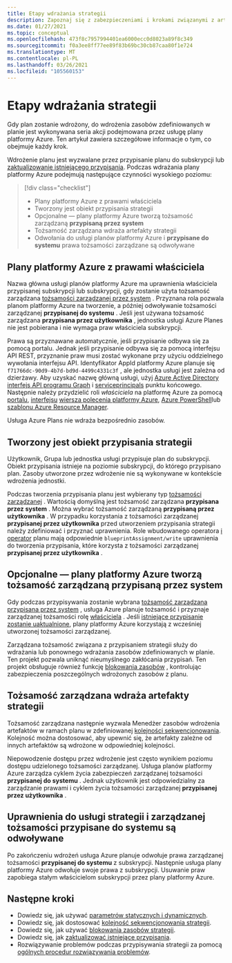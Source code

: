 ```yaml
---
title: Etapy wdrażania strategii
description: Zapoznaj się z zabezpieczeniami i krokami związanymi z artefaktem, które są wykonywane przez usługi platformy Azure podczas tworzenia przypisania planu.
ms.date: 01/27/2021
ms.topic: conceptual
ms.openlocfilehash: 473f8c7957994401ea6000ecc0d8023a89f8c349
ms.sourcegitcommit: f0a3ee8ff77ee89f83b69bc30cb87caa80f1e724
ms.translationtype: MT
ms.contentlocale: pl-PL
ms.lasthandoff: 03/26/2021
ms.locfileid: "105560153"
---
```

# <a name="stages-of-a-blueprint-deployment"></a>Etapy wdrażania strategii

Gdy plan zostanie wdrożony, do wdrożenia zasobów zdefiniowanych w planie jest wykonywana seria akcji podejmowana przez usługę plany platformy Azure. Ten artykuł zawiera szczegółowe informacje o tym, co obejmuje każdy krok.

Wdrożenie planu jest wyzwalane przez przypisanie planu do subskrypcji lub [zaktualizowanie istniejącego przypisania](../how-to/update-existing-assignments.md). Podczas wdrażania plany platformy Azure podejmują następujące czynności wysokiego poziomu:

> [!div class="checklist"]
> - Plany platformy Azure z prawami właściciela
> - Tworzony jest obiekt przypisania strategii
> - Opcjonalne — plany platformy Azure tworzą tożsamość zarządzaną **przypisaną przez system**
> - Tożsamość zarządzana wdraża artefakty strategii
> - Odwołania do usługi planów platformy Azure i **przypisane do systemu** prawa tożsamości zarządzane są odwoływane

## <a name="azure-blueprints-granted-owner-rights"></a>Plany platformy Azure z prawami właściciela

Nazwa główna usługi planów platformy Azure ma uprawnienia właściciela przypisanej subskrypcji lub subskrypcji, gdy zostanie użyta tożsamość zarządzana [tożsamości zarządzanej przez system](../../../active-directory/managed-identities-azure-resources/overview.md) . Przyznana rola pozwala planom platformy Azure na tworzenie, a później odwoływanie tożsamości zarządzanej **przypisanej do systemu** . Jeśli jest używana tożsamość zarządzana **przypisana przez użytkownika** , jednostka usługi Azure Planes nie jest pobierana i nie wymaga praw właściciela subskrypcji.

Prawa są przyznawane automatycznie, jeśli przypisanie odbywa się za pomocą portalu. Jednak jeśli przypisanie odbywa się za pomocą interfejsu API REST, przyznanie praw musi zostać wykonane przy użyciu oddzielnego wywołania interfejsu API. Identyfikator AppId platformy Azure planuje się `f71766dc-90d9-4b7d-bd9d-4499c4331c3f` , ale jednostka usługi jest zależna od dzierżawy. Aby uzyskać nazwę główną usługi, użyj [Azure Active Directory interfejs API programu Graph](/graph/migrate-azure-ad-graph-planning-checklist) i [serviceprincipals](/graph/api/resources/serviceprincipal) punktu końcowego. Następnie należy przydzielić roli _właściciela_ na platformę Azure za pomocą [portalu](../../../role-based-access-control/role-assignments-portal.md), [interfejsu](../../../role-based-access-control/role-assignments-rest.md) [wiersza polecenia platformy Azure](../../../role-based-access-control/role-assignments-cli.md), [Azure PowerShell](../../../role-based-access-control/role-assignments-powershell.md)lub [szablonu Azure Resource Manager](../../../role-based-access-control/role-assignments-template.md).

Usługa Azure Plans nie wdraża bezpośrednio zasobów.

## <a name="the-blueprint-assignment-object-is-created"></a>Tworzony jest obiekt przypisania strategii

Użytkownik, Grupa lub jednostka usługi przypisuje plan do subskrypcji. Obiekt przypisania istnieje na poziomie subskrypcji, do którego przypisano plan. Zasoby utworzone przez wdrożenie nie są wykonywane w kontekście wdrożenia jednostki.

Podczas tworzenia przypisania planu jest wybierany typ [tożsamości zarządzanej](../../../active-directory/managed-identities-azure-resources/overview.md) . Wartością domyślną jest tożsamość zarządzana **przypisana przez system** . Można wybrać tożsamość zarządzaną **przypisaną przez użytkownika** . W przypadku korzystania z tożsamości zarządzanej **przypisanej przez użytkownika** przed utworzeniem przypisania strategii należy zdefiniować i przyznać uprawnienia. Role wbudowanego operatora [i](../../../role-based-access-control/built-in-roles.md#owner) [operator](../../../role-based-access-control/built-in-roles.md#blueprint-operator) planu mają odpowiednie `blueprintAssignment/write` uprawnienia do tworzenia przypisania, które korzysta z tożsamości zarządzanej **przypisanej przez użytkownika** .

## <a name="optional---azure-blueprints-creates-system-assigned-managed-identity"></a>Opcjonalne — plany platformy Azure tworzą tożsamość zarządzaną przypisaną przez system

Gdy podczas przypisywania zostanie wybrana [tożsamość zarządzana przypisana przez system](../../../active-directory/managed-identities-azure-resources/overview.md) , usługa Azure planuje tożsamość i przyznaje zarządzanej tożsamości rolę [właściciela](../../../role-based-access-control/built-in-roles.md#owner) . Jeśli [istniejące przypisanie zostanie uaktualnione](../how-to/update-existing-assignments.md), plany platformy Azure korzystają z wcześniej utworzonej tożsamości zarządzanej.

Zarządzana tożsamość związana z przypisaniem strategii służy do wdrażania lub ponownego wdrażania zasobów zdefiniowanych w planie. Ten projekt pozwala uniknąć nieumyślnego zakłócania przypisań.
Ten projekt obsługuje również funkcję [blokowania zasobów](./resource-locking.md) , kontrolując zabezpieczenia poszczególnych wdrożonych zasobów z planu.

## <a name="the-managed-identity-deploys-blueprint-artifacts"></a>Tożsamość zarządzana wdraża artefakty strategii

Tożsamość zarządzana następnie wyzwala Menedżer zasobów wdrożenia artefaktów w ramach planu w zdefiniowanej [kolejności sekwencjonowania](./sequencing-order.md). Kolejność można dostosować, aby upewnić się, że artefakty zależne od innych artefaktów są wdrożone w odpowiedniej kolejności.

Niepowodzenie dostępu przez wdrożenie jest często wynikiem poziomu dostępu udzielonego tożsamości zarządzanej. Usługa planów platformy Azure zarządza cyklem życia zabezpieczeń zarządzanej tożsamości **przypisanej do systemu** . Jednak użytkownik jest odpowiedzialny za zarządzanie prawami i cyklem życia tożsamości zarządzanej **przypisanej przez użytkownika** .

## <a name="blueprint-service-and-system-assigned-managed-identity-rights-are-revoked"></a>Uprawnienia do usługi strategii i zarządzanej tożsamości przypisane do systemu są odwoływane

Po zakończeniu wdrożeń usługa Azure planuje odwołuje prawa zarządzanej tożsamości **przypisanej do systemu** z subskrypcji. Następnie usługa plany platformy Azure odwołuje swoje prawa z subskrypcji. Usuwanie praw zapobiega stałym właścicielom subskrypcji przez plany platformy Azure.

## <a name="next-steps"></a>Następne kroki

- Dowiedz się, jak używać [parametrów statycznych i dynamicznych](./parameters.md).
- Dowiedz się, jak dostosować [kolejność sekwencjonowania strategii](./sequencing-order.md).
- Dowiedz się, jak używać [blokowania zasobów strategii](./resource-locking.md).
- Dowiedz się, jak [zaktualizować istniejące przypisania](../how-to/update-existing-assignments.md).
- Rozwiązywanie problemów podczas przypisywania strategii za pomocą [ogólnych procedur rozwiązywania problemów](../troubleshoot/general.md).